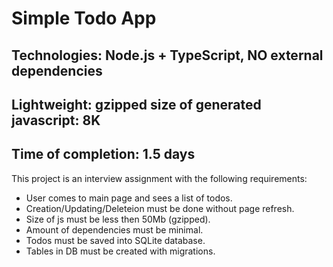 # Simple Todo App
## Technologies: Node.js + TypeScript, NO external dependencies
## Lightweight: gzipped size of generated javascript: 8K
## Time of completion: 1.5 days

This project is an interview assignment with the following requirements:
- User comes to main page and sees a list of todos.
- Creation/Updating/Deleteion must be done without page refresh.
- Size of js must be less then 50Mb (gzipped).
- Amount of dependencies must be minimal.
- Todos must be saved into SQLite database.
- Tables in DB must be created with migrations.

